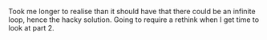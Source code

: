 Took me longer to realise than it should have that there could be an infinite loop, hence the hacky solution. Going to require a rethink when I get time to look at part 2.